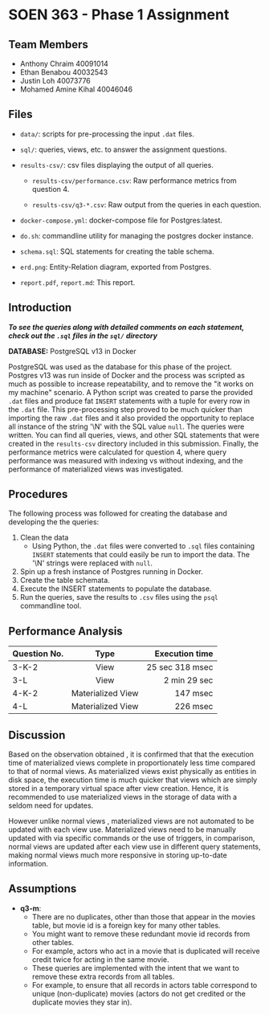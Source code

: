 # SOEN 363 - Phase 1 Assignment

## Team Members

- Anthony Chraim 40091014
- Ethan Benabou 40032543
- Justin Loh 40073776
- Mohamed Amine Kihal 40046046

## Files

- `data/`: scripts for pre-processing the input `.dat` files.

- `sql/`: queries, views, etc. to answer the assignment questions.

- `results-csv/`: csv files displaying the output of all queries.

  - `results-csv/performance.csv`: Raw performance metrics from question 4.

  - `results-csv/q3-*.csv`: Raw output from the queries in each question.

- `docker-compose.yml`: docker-compose file for Postgres:latest.

- `do.sh`: commandline utility for managing the postgres docker instance.

- `schema.sql`: SQL statements for creating the table schema.

- `erd.png`: Entity-Relation diagram, exported from Postgres.

- `report.pdf`, `report.md`: This report.

## Introduction

***To see the queries along with detailed comments on each statement, check out
the `.sql` files in the `sql/` directory***

**DATABASE:** PostgreSQL v13 in Docker

PostgreSQL was used as the database for this phase of the project. Postgres v13
was run inside of Docker and the process was scripted as much as possible to
increase repeatability, and to remove the "it works on my machine" scenario. A
Python script was created to parse the provided `.dat` files and produce fat
`INSERT` statements with a tuple for every row in the `.dat` file. This
pre-processing step proved to be much quicker than importing the raw `.dat`
files and it also provided the opportunity to replace all instance of the string
'\N' with the SQL value `null`. The queries were written. You can find all
queries, views, and other SQL statements that were created in the `results-csv`
directory included in this submission. Finally, the performance metrics were
calculated for question 4, where query performance was measured with indexing vs
without indexing, and the performance of materialized views was investigated.

## Procedures

The following process was followed for creating the database and developing the
the queries:

1. Clean the data
   - Using Python, the `.dat` files were converted to `.sql` files containing
     `INSERT` statements that could easily be run to import the data. The '\N'
     strings were replaced with `null`.
2. Spin up a fresh instance of Postgres running in Docker.
3. Create the table schemata.
4. Execute the INSERT statements to populate the database.
5. Run the queries, save the results to `.csv` files using the `psql`
   commandline tool.

## Performance Analysis

| Question No.  | Type                   | Execution time  |
| ------------- |:----------------------:| ---------------:|
| 3-K-2         | View                   | 25 sec 318 msec |
| 3-L           | View                   | 2 min 29 sec    |
| 4-K-2         | Materialized View      | 147 msec        |
| 4-L           | Materialized View      | 226 msec        |


## Discussion

Based on the observation obtained , it is confirmed that that the execution time
of materialized views complete in proportionately less time compared to that of
normal views.  As materialized views exist physically as entities in disk space,
the execution time is much quicker that views which are simply stored in a
temporary virtual space after view creation. Hence, it is recommended to use
materialized views in the storage of data with a seldom need for updates.

However unlike normal views , materialized views are not automated to be updated
with each view use. Materialized views need to be manually updated with via
specific commands or the use of triggers, in comparison, normal views are
updated after each view use in different query statements, making normal views
much more responsive in storing up-to-date information.

## Assumptions

- **q3-m**:
  - There are no duplicates, other than those that appear in the movies table,
    but movie id is a foreign key for many other tables.
  - You might want to remove these redundant movie id records from other tables.
  - For example, actors who act in a movie that is duplicated will receive
    credit twice for acting in the same movie.
  - These queries are implemented with the intent that we want to remove these
    extra records from all tables.
  - For example, to ensure that all records in actors table correspond to unique
    (non-duplicate) movies (actors do not get credited or the duplicate movies
    they star in).
